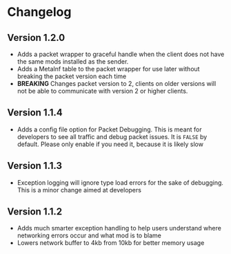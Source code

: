 # Changelog

## Version 1.2.0

- Adds a packet wrapper to graceful handle when the client does not have the same mods installed as the sender.
- Adds a MetaInf table to the packet wrapper for use later without breaking the packet version each time
- **BREAKING** Changes packet version to 2, clients on older versions will not be able to communicate with version 2 or higher clients.

## Version 1.1.4

- Adds a config file option for Packet Debugging. This is meant for developers to see all traffic and debug packet issues. It is `FALSE` by default. Please only enable if you need it, because it is likely slow

## Version 1.1.3

- Exception logging will ignore type load errors for the sake of debugging. This is a minor change aimed at developers

## Version 1.1.2

- Adds much smarter exception handling to help users understand where networking errors occur and what mod is to blame
- Lowers network buffer to 4kb from 10kb for better memory usage
